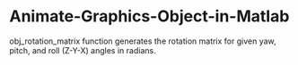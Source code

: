 # Animate-Graphics-Object-in-Matlab
obj_rotation_matrix function generates the rotation matrix for given yaw, pitch, and roll (Z-Y-X) angles in radians. 

